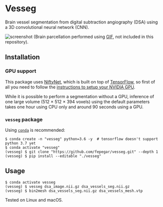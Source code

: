 # Vesseg

Brain vessel segmentation from digital subtraction angiography (DSA) using a 3D convolutional neural network (CNN).

![screenshot](screenshots/slicer.gif)
(Brain parcellation performed using [GIF](https://spiral.imperial.ac.uk/bitstream/10044/1/30755/4/07086081.pdf), not included in this repository).

## Installation

### GPU support

This package uses [NiftyNet](http://www.niftynet.io/), which is built on top of [TensorFlow](https://www.tensorflow.org/), so first of all you need to follow the [instructions to setup your NVIDIA GPU](https://www.tensorflow.org/install/gpu).

While it is possible to perform a segmentation without a GPU, inference of one large volume (512 × 512 × 394 voxels) using the default parameters takes one hour using CPU only and around 90 seconds using a GPU.

### `vesseg` package

Using [`conda`](https://conda.io/docs/) is recommended:

```shell
$ conda create -n "vesseg" python=3.6 -y  # tensorflow doesn't support python 3.7 yet
$ conda activate "vesseg"
(vesseg) $ git clone "https://github.com/fepegar/vesseg.git" --depth 1
(vesseg) $ pip install --editable "./vesseg"
```

## Usage

```shell
$ conda activate vesseg
(vesseg) $ vesseg dsa_image.nii.gz dsa_vessels_seg.nii.gz
(vesseg) $ bin2mesh dsa_vessels_seg.nii.gz dsa_vessels_mesh.vtp
```

Tested on Linux and macOS.
